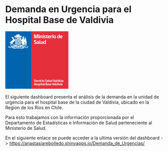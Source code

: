 # Demanda en Urgencia para el Hospital Base de Valdivia

<img src="img/Logo_Hospital_Base_Valdivia.jpg" width="200"/>

El siguiente dashboard presenta el análisis de la demanda en la unidad de urgencia para el hospital base de la ciudad de Valdivia, ubicado en la Región de los Ríos en Chile.

Para esto trabajamos con la información proporcionada por el Departamento de Estadísticas e Información de Salud perteneciente al Ministerio de Salud.

En el siguiente enlace se puede acceder a la ultima versión del dashboard -\> <https://anastasiarebolledo.shinyapps.io/Demanda_de_Urgencias/>

